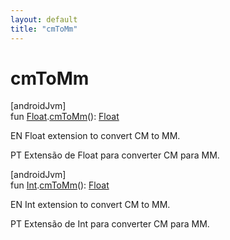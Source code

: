 ```yaml
---
layout: default
title: "cmToMm"
---
```


# cmToMm

[androidJvm]\
fun [Float](https://kotlinlang.org/api/core/kotlin-stdlib/kotlin/-float/index.html).[cmToMm](cm-to-mm.md)(): [Float](https://kotlinlang.org/api/core/kotlin-stdlib/kotlin/-float/index.html)

EN Float extension to convert CM to MM.

PT Extensão de Float para converter CM para MM.

[androidJvm]\
fun [Int](https://kotlinlang.org/api/core/kotlin-stdlib/kotlin/-int/index.html).[cmToMm](cm-to-mm.md)(): [Float](https://kotlinlang.org/api/core/kotlin-stdlib/kotlin/-float/index.html)

EN Int extension to convert CM to MM.

PT Extensão de Int para converter CM para MM.